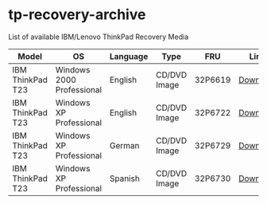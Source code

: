 # tp-recovery-archive
List of available IBM/Lenovo ThinkPad Recovery Media

| Model | OS | Language | Type | FRU | Link | Location |
|--|--|--|--|--|--|--|
| IBM ThinkPad T23 | Windows 2000 Professional | English | CD/DVD Image | 32P6619 | [Download](https://archive.org/details/IBMThinkPadT23Discs) | Archive.org |
| IBM ThinkPad T23 | Windows XP Professional | English | CD/DVD Image | 32P6722 | [Download](https://archive.org/details/thinkpad-t-23-win-xp-restore) | Archive.org |
| IBM ThinkPad T23 | Windows XP Professional | German | CD/DVD Image | 32P6729 | [Download](https://archive.org/details/32P6729) | Archive.org |
| IBM ThinkPad T23 | Windows XP Professional | Spanish | CD/DVD Image | 32P6730 | [Download](https://archive.org/details/t-23-wxp-32-p-7296) | Archive.org |
